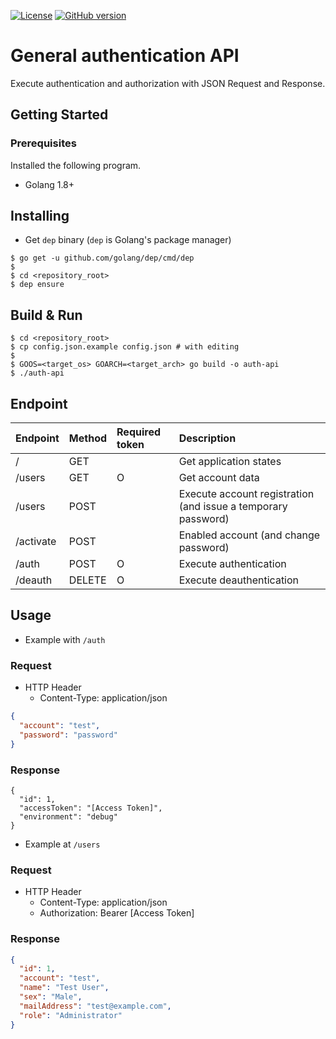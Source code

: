 [![License](https://img.shields.io/badge/License-BSD%203--Clause-blue.svg)](https://github.com/gotoeveryone/myrecipe/blob/master/LICENSE)
[![GitHub version](https://badge.fury.io/gh/gotoeveryone%2Fauth-api.svg)](https://badge.fury.io/gh/gotoeveryone%2Fauth-api)

# General authentication API

Execute authentication and authorization with JSON Request and Response.

## Getting Started

### Prerequisites

Installed the following program.

- Golang 1.8+

## Installing

- Get `dep` binary (`dep` is Golang's package manager)

```
$ go get -u github.com/golang/dep/cmd/dep
$
$ cd <repository_root>
$ dep ensure
```

## Build & Run

```
$ cd <repository_root>
$ cp config.json.example config.json # with editing
$
$ GOOS=<target_os> GOARCH=<target_arch> go build -o auth-api
$ ./auth-api
```

## Endpoint

|Endpoint|Method|Required token|Description|
|:--|:--|:--|:--|
|/|GET||Get application states|
|/users|GET|O|Get account data|
|/users|POST||Execute account registration (and issue a temporary password)|
|/activate|POST||Enabled account (and change password)|
|/auth|POST|O|Execute authentication|
|/deauth|DELETE|O|Execute deauthentication|

## Usage

- Example with `/auth`

### Request

- HTTP Header
  - Content-Type: application/json

```json
{
  "account": "test",
  "password": "password"
}
```

### Response

```
{
  "id": 1,
  "accessToken": "[Access Token]",
  "environment": "debug"
}
```

- Example at `/users`

### Request

- HTTP Header
  - Content-Type: application/json
  - Authorization: Bearer [Access Token]

### Response

```json
{
  "id": 1,
  "account": "test",
  "name": "Test User",
  "sex": "Male",
  "mailAddress": "test@example.com",
  "role": "Administrator"
}
```
